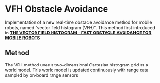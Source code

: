 # VFH Obstacle Avoidance

Implementation of a new real-time obstacle avoidance method for mobile robots, named "vector field histogram (VFH)".
This method first introduced in [**THE VECTOR FIELD HISTOGRAM - FAST OBSTACLE AVOIDANCE FOR MOBILE ROBOTS**](https://www.cs.cmu.edu/~motionplanning/papers/sbp_papers/integrated1/borenstein_VFHisto.pdf)

## Method

The VFH method uses a two-dimensional Cartesian histogram grid as a world model. This world
model is updated continuously with range data sampled by on-board range sensors
